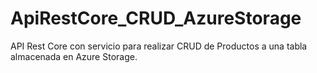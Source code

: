 # ApiRestCore_CRUD_AzureStorage
API Rest Core con servicio para realizar CRUD de Productos a una tabla almacenada en Azure Storage.
